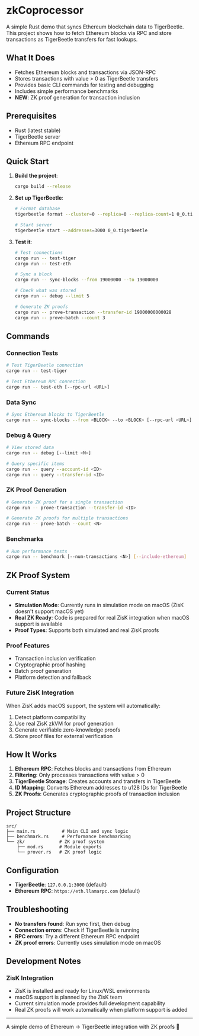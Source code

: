 # zkCoprocessor

A simple Rust demo that syncs Ethereum blockchain data to TigerBeetle. This project shows how to fetch Ethereum blocks via RPC and store transactions as TigerBeetle transfers for fast lookups.

## What It Does

- Fetches Ethereum blocks and transactions via JSON-RPC
- Stores transactions with value > 0 as TigerBeetle transfers
- Provides basic CLI commands for testing and debugging
- Includes simple performance benchmarks
- **NEW**: ZK proof generation for transaction inclusion

## Prerequisites

- Rust (latest stable)
- TigerBeetle server
- Ethereum RPC endpoint

## Quick Start

1. **Build the project**:
   ```bash
   cargo build --release
   ```

2. **Set up TigerBeetle**:
   ```bash
   # Format database
   tigerbeetle format --cluster=0 --replica=0 --replica-count=1 0_0.tigerbeetle
   
   # Start server
   tigerbeetle start --addresses=3000 0_0.tigerbeetle
   ```

3. **Test it**:
   ```bash
   # Test connections
   cargo run -- test-tiger
   cargo run -- test-eth
   
   # Sync a block
   cargo run -- sync-blocks --from 19000000 --to 19000000
   
   # Check what was stored
   cargo run -- debug --limit 5
   
   # Generate ZK proofs
   cargo run -- prove-transaction --transfer-id 19000000000028
   cargo run -- prove-batch --count 3
   ```

## Commands

### Connection Tests
```bash
# Test TigerBeetle connection
cargo run -- test-tiger

# Test Ethereum RPC connection
cargo run -- test-eth [--rpc-url <URL>]
```

### Data Sync
```bash
# Sync Ethereum blocks to TigerBeetle
cargo run -- sync-blocks --from <BLOCK> --to <BLOCK> [--rpc-url <URL>]
```

### Debug & Query
```bash
# View stored data
cargo run -- debug [--limit <N>]

# Query specific items
cargo run -- query --account-id <ID>
cargo run -- query --transfer-id <ID>
```

### ZK Proof Generation
```bash
# Generate ZK proof for a single transaction
cargo run -- prove-transaction --transfer-id <ID>

# Generate ZK proofs for multiple transactions
cargo run -- prove-batch --count <N>
```

### Benchmarks
```bash
# Run performance tests
cargo run -- benchmark [--num-transactions <N>] [--include-ethereum]
```

## ZK Proof System

### Current Status
- **Simulation Mode**: Currently runs in simulation mode on macOS (ZisK doesn't support macOS yet)
- **Real ZK Ready**: Code is prepared for real ZisK integration when macOS support is available
- **Proof Types**: Supports both simulated and real ZisK proofs

### Proof Features
- Transaction inclusion verification
- Cryptographic proof hashing
- Batch proof generation
- Platform detection and fallback

### Future ZisK Integration
When ZisK adds macOS support, the system will automatically:
1. Detect platform compatibility
2. Use real ZisK zkVM for proof generation
3. Generate verifiable zero-knowledge proofs
4. Store proof files for external verification

## How It Works

1. **Ethereum RPC**: Fetches blocks and transactions from Ethereum
2. **Filtering**: Only processes transactions with value > 0
3. **TigerBeetle Storage**: Creates accounts and transfers in TigerBeetle
4. **ID Mapping**: Converts Ethereum addresses to u128 IDs for TigerBeetle
5. **ZK Proofs**: Generates cryptographic proofs of transaction inclusion

## Project Structure

```
src/
├── main.rs          # Main CLI and sync logic
├── benchmark.rs     # Performance benchmarking
└── zk/             # ZK proof system
    ├── mod.rs      # Module exports
    └── prover.rs   # ZK proof logic
```

## Configuration

- **TigerBeetle**: `127.0.0.1:3000` (default)
- **Ethereum RPC**: `https://eth.llamarpc.com` (default)

## Troubleshooting

- **No transfers found**: Run sync first, then debug
- **Connection errors**: Check if TigerBeetle is running
- **RPC errors**: Try a different Ethereum RPC endpoint
- **ZK proof errors**: Currently uses simulation mode on macOS

## Development Notes

### ZisK Integration
- ZisK is installed and ready for Linux/WSL environments
- macOS support is planned by the ZisK team
- Current simulation mode provides full development capability
- Real ZK proofs will work automatically when platform support is added

---

A simple demo of Ethereum → TigerBeetle integration with ZK proofs 🚀 